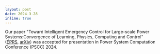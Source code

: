 ```yaml
---
layout: post
date: 2024-3-28 
inline: true
---
```


Our paper "Toward Intelligent Emergency Control for Large-scale Power Systems:Convergence of Learning, Physics, Computing and Control" ([EPRS](https://www.sciencedirect.com/science/article/pii/S0378779624005340), [arXiv](https://arxiv.org/pdf/2310.05021.pdf)) was accepted for presentation in Power System Computation Conference (PSCC) 2024.
